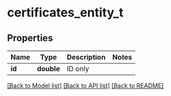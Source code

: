 # certificates_entity_t

## Properties
Name | Type | Description | Notes
------------ | ------------- | ------------- | -------------
**id** | **double** | ID only | 

[[Back to Model list]](../README.md#documentation-for-models) [[Back to API list]](../README.md#documentation-for-api-endpoints) [[Back to README]](../README.md)


